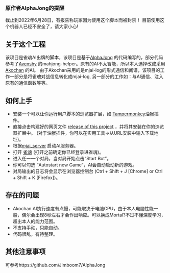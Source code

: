 ### 原作者AlphaJong的提醒

截止到2022年6月28日，有报告称玩家因为使用这个脚本而被封禁！
目前使用这个机器人已经不安全了，请大家小心!

## 关于这个工程
该项目是雀魂AI出牌的脚本，该项目是基于[AlphaJong](https://github.com/Jimboom7/AlphaJong) 的代码编写的，部分代码参考了[Avenshy](https://github.com/Avenshy/mahjong-helper-majsoul) 的mahjong-helper。原有的AI不太智能，所以本人选择改成采用[Akochan](https://github.com/critter-mj/akochan) 的AI。
由于Akochan采用的是mjai-log的形式通信和阅谱，该项目的工作一部分是将雀魂对战信息转化成mjai-log,
另一部分的工作如：与AI通信、注入原有的通信函数等等。


## 如何上手

* 安装一个可以让你运行用户脚本的浏览器扩展，如 [Tampermonkey](https://www.tampermonkey.net/?locale=zh)油猴插件。
* 直接点击构建好的网页文件 [release of this project](https://github.com/thougr/mjai_bridge/releases/tag/1.0.0) ，并将其安装在你的浏览器扩展中。 (对于油猴插件，你可以在实用工具->从URL安装中输入下载地址)。
* 根据[mjai_server](https://github.com/thougr/mjai_server) 启动AI服务器。
* 打开 [雀魂](https://game.maj-soul.com/1/) (打开之前确定你已经登录进雀魂)。
* 进入任一一个对局，当对局开始点击“Start Bot”。
* 你可以勾选 “Autostart new Game”，AI会自动启动新的游戏。
* 对局输出的日志将会显示在浏览器控制台 (Ctrl + Shift + J [Chrome] or Ctrl + Shift + K [Firefox])。

## 存在的问题

* Akochan AI执行速度有点慢，可能取决于电脑CPU，由于本人电脑性能一般，偶尔会出现8秒左右才会作出响应。可以换成Mortal?不过不懂深度学习，超出本人的能力范围。
* 不支持手动，只能自动。
* 代码很乱，有待整理。


## 其他注意事项
可参考https://github.com/Jimboom7/AlphaJong